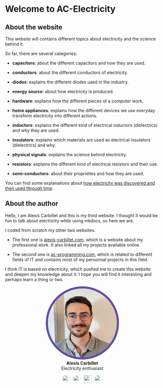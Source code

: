 # Welcome to AC-Electricity

## About the website

This website will contains different topics about electricity and the science behind it.

So far, there are several categories:

- **capacitors**: about the different capacitors and how they are used.

- **conductors**: about the different conductors of electricity.

- **diodes**: explains the different diodes used in the industry.

- **energy source**: about how electricity is produced.

- **hardware**: explains how the different pieces of a computer work.

- **home appliances**: explains how the different devices we use everyday transform electricity into different actions.

- **inductors**: explains the different kind of electrical inductors (dielectrics) and why they are used.

- **insulators**: explains which materials are used as electrical insulators (dielectrics) and why.

- **physical signals**: explains the science behind electricity.

- **resistors**: explains the different kind of electrical resistors and their use.

- **semi-conductors**: about their proprieties and how they are used.

You can find some explanations about [how electricity was discovered and then used through time](history.md).

## About the author

Hello, I am Alexis Carbillet and this is my third website. I thought it would be fun to talk about electricity while using mkdocs, so here we are.

I coded from scratch my other two websites.

- The first one is [alexis-carbillet.com](https://alexis-carbillet.com/), which is a website about my professional work. It also linked all my projects available online.

- The second one is [ac-programming.com](https://ac-programming.com/), which is related to different fields of IT and contains most of my personnal projects in this field.

I think IT is based on electricity, which pushed me to create this website and deepen my knowledge about it. I hope you will find it interesting and perhaps learn a thing or two.

<center>
<a href="https://alexis-carbillet.com/"><img src="assets/alexis_carbillet.png" style="width: 225px;height: 225px;border-radius: 200px;margin-bottom: 0; border: 7px solid #5e4da5;" alt="author picture"></a>
<h4 style="margin-top: 0; margin-bottom: 0;">Alexis Carbillet</h4>
<p style="margin-top: 0px;">Electricity enthusiast</p>
<a href="https://github.com/alexiscarbillet"><img src="https://raw.githubusercontent.com/squidfunk/mkdocs-material/master/material/templates/.icons/fontawesome/brands/github.svg" style="width: 25px;height: 25px;border-radius: 200px;margin-right: 10px;"></a><a href="https://addons.mozilla.org/fr/firefox/user/18481871/"><img src="https://raw.githubusercontent.com/squidfunk/mkdocs-material/master/material/templates/.icons/fontawesome/solid/puzzle-piece.svg" style="width: 25px;height: 25px;border-radius: 200px;margin-right: 10px;"></a><a href="https://alexis-carbillet.com/"><img src="https://raw.githubusercontent.com/squidfunk/mkdocs-material/master/material/templates/.icons/fontawesome/solid/house.svg" style="width: 25px;height: 25px;border-radius: 200p;margin-right: 10px;"></a><a href="https://ac-programming.com/"><img src="https://raw.githubusercontent.com/squidfunk/mkdocs-material/master/material/templates/.icons/fontawesome/solid/code.svg" style="width: 25px;height: 25px;border-radius: 200px;"></a>
</center>

